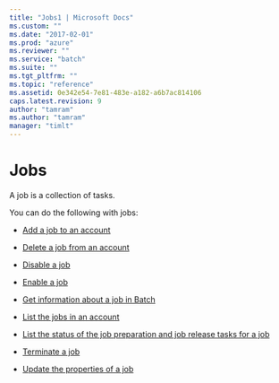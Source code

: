 ```yaml
---
title: "Jobs1 | Microsoft Docs"
ms.custom: ""
ms.date: "2017-02-01"
ms.prod: "azure"
ms.reviewer: ""
ms.service: "batch"
ms.suite: ""
ms.tgt_pltfrm: ""
ms.topic: "reference"
ms.assetid: 0e342e54-7e81-483e-a182-a6b7ac814106
caps.latest.revision: 9
author: "tamram"
ms.author: "tamram"
manager: "timlt"
---
```

# Jobs
  A job is a collection of tasks.  
  
 You can do the following with jobs:  
  
-   [Add a job to an account](../batchservice/add-a-job-to-an-account.md)  
  
-   [Delete a job from an account](../batchservice/delete-a-job-from-an-account.md)  
  
-   [Disable a job](../batchservice/disable-a-job.md)  
  
-   [Enable a job](../batchservice/enable-a-job.md)  
  
-   [Get information about a job in Batch](../batchservice/get-information-about-a-job-in-batch.md)  
  
-   [List the jobs in an account](../batchservice/list-the-jobs-in-an-account.md)  
  
-   [List the status of the job preparation and job release tasks for a job](../batchservice/list-the-status-of-the-job-preparation-and-job-release-tasks-for-a-job.md)  
  
-   [Terminate a job](../batchservice/terminate-a-job.md)  
  
-   [Update the properties of a job](../batchservice/update-the-properties-of-a-job.md)  
  
  